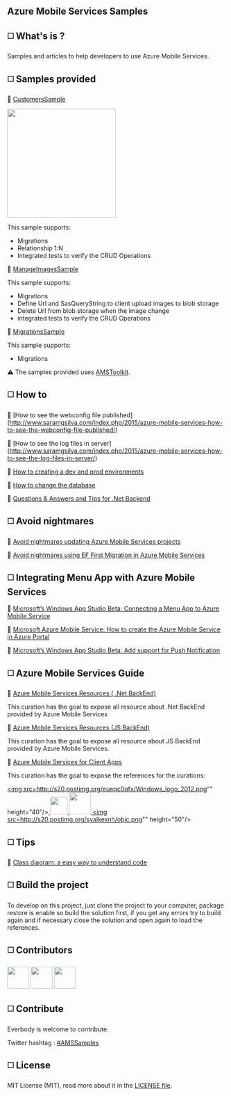 ## Azure Mobile Services Samples

## :white_medium_square: What's is ?

Samples and articles to help developers to use Azure Mobile Services.

## :white_medium_square: Samples provided 

:pushpin: [CustomersSample](https://github.com/saramgsilva/AzureMobileServices/tree/master/CustomersSample)

<MTMarkdownOptions output='html4'>
<a href="http://s20.postimg.org/9mtn7k9ul/2015_01_31_21_43_30.png"><img src="http://s20.postimg.org/9mtn7k9ul/2015_01_31_21_43_30.png" height="250"/></a>
</MTMarkdownOptions>  

This sample supports:
- Migrations
- Relationship 1:N
- Integrated tests to verify the CRUD Operations

:pushpin: [ManageImagesSample](https://github.com/saramgsilva/AzureMobileServices/tree/master/ManageImagesSample)

This sample supports:
- Migrations
- Define Url and SasQueryString to client upload images to blob storage
- Delete Url from blob storage when the image change
- integrated tests to verify the CRUD Operations

:pushpin: [MigrationsSample](https://github.com/saramgsilva/AzureMobileServices/tree/master/MigrationsSample)

This sample supports:
- Migrations

:warning: The samples provided uses [AMSToolkit](https://github.com/saramgsilva/AMSToolkit).

## :white_medium_square: How to

:pushpin: [How to see the webconfig file published] (http://www.saramgsilva.com/index.php/2015/azure-mobile-services-how-to-see-the-webconfig-file-published/)

:pushpin: [How to see the log files in server] (http://www.saramgsilva.com/index.php/2015/azure-mobile-services-how-to-see-the-log-files-in-server/)

:pushpin: [How to creating a dev and prod environments](http://www.saramgsilva.com/index.php/2014/azure-mobile-services-creating-dev-prod-environment/)

:pushpin: [How to change the database](http://www.saramgsilva.com/index.php/2015/azure-mobile-services-how-to-change-the-database/)

:pushpin: [Questions & Answers and Tips for .Net Backend](http://www.saramgsilva.com/index.php/2015/azure-mobile-services-qa-and-tips-for-net-backend/)

## :white_medium_square: Avoid nightmares

:pushpin: [Avoid nightmares updating Azure Mobile Services projects](http://www.saramgsilva.com/index.php/2015/avoid-nightmares-updating-azure-mobile-services-projects/)

:pushpin: [Avoid nightmares using EF First Migration in Azure Mobile Services](http://www.saramgsilva.com/index.php/2015/avoid-nightmares-using-ef-first-migration-in-azure-mobile-services/)


## :white_medium_square: Integrating Menu App with Azure Mobile Services

:pushpin: [Microsoft’s Windows App Studio Beta: Connecting a Menu App to Azure Mobile Service](http://wp.me/p4LXhq-Dv)

:pushpin: [Microsoft Azure Mobile Service: How to create the Azure Mobile Service in Azure Portal](http://wp.me/p4LXhq-CE)

:pushpin: [Microsoft’s Windows App Studio Beta: Add support for Push Notification](http://www.saramgsilva.com/index.php/2014/microsofts-windows-appstudio-add-support-for-push-notification/)


## :white_medium_square: Azure Mobile Services Guide

:pushpin: [Azure Mobile Services Resources ( .Net BackEnd)](https://curah.microsoft.com/302406/azure-mobile-services-net-backend)

This curation has the goal to expose all resource about .Net BackEnd provided by Azure Mobile Services

:pushpin: [Azure Mobile Services Resources (JS BackEnd)](https://curah.microsoft.com/302407/azure-mobile-services-js-backend)

This curation has the goal to expose all resource about JS BackEnd provided by Azure Mobile Services.

:pushpin: [Azure Mobile Services for Client Apps](https://curah.microsoft.com/267632/azure-mobile-services-for-client-apps)
	
This curation has the goal to expose the references for the curations:

<MTMarkdownOptions output='html4'><a href="https://curah.microsoft.com/267630/azure-mobile-service-for-client-apps-windows-developers">
<img src=http://s20.postimg.org/eueqc0qfx/Windows_logo_2012.png"" height="40"/></a><a href="https://curah.microsoft.com/267631/azure-mobile-service-for-client-apps-xamarin-developers">
<img src="http://s20.postimg.org/icqq8erbx/xamarin_logo.jpg" height="40"/></a><a href="https://curah.microsoft.com/267629/azure-mobile-service-for-client-apps-android-developers-native">
<img src="http://s20.postimg.org/4t9w2pdct/logo_android_png.png" height="50"/></a><a href="https://curah.microsoft.com/267628/azure-mobile-service-for-client-apps-ios-developers-native">
<img src=http://s20.postimg.org/syalkexnh/objc.png"" height="50"/></a>
</MTMarkdownOptions> 



## :white_medium_square: Tips

:pushpin: [Class diagram: a easy way to understand  code](http://www.saramgsilva.com/index.php/2014/class-diagram-a-easy-way-to-understand-code/)


## :white_medium_square: Build the project


To develop on this project, just clone the project to your computer, package restore is enable so build the solution first, if you get any errors try to build again and if necessary close the solution and open again to load the references.


## :white_medium_square: Contributors

<MTMarkdownOptions output='html4'><a href="https://twitter.com/saramgsilva"><img src="http://saramgsilva.github.io/NotificationHubs/images/Eu_400x400.png" height="50"/></a></MTMarkdownOptions> <MTMarkdownOptions output='html4'><a href="https://twitter.com/AWSOMEDEVSIGNER"><img src="http://s20.postimg.org/9qngntfbx/Emrh_TJKH_400x400.jpg" height="50"/></a></MTMarkdownOptions> </MTMarkdownOptions> <MTMarkdownOptions output='html4'><a href="https://twitter.com/loeffelmann"><img src="http://s20.postimg.org/ld7koy2n1/loeffelmann.jpg" height="50"/></a></MTMarkdownOptions>  

## :white_medium_square: Contribute

Everbody is welcome to contribute.

Twitter hashtag : [#AMSSamples](https://twitter.com/search?f=realtime&q=%23amssamples&src=typd)


## :white_medium_square: License


MIT License (MIT), read more about it in the [LICENSE file](https://raw.githubusercontent.com/saramgsilva/AMSToolkit/master/LICENSE.txt).

